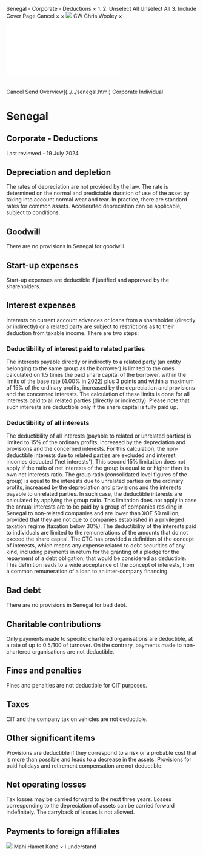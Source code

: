 Senegal - Corporate - Deductions
×
1.
2.
Unselect All
Unselect All
3.
Include Cover Page
Cancel
×
×
![](../../-/media/world-wide-tax-summaries/attachments/global---chris-wooley.ashx%3Frev=ac5e5f3223b34096b1afc2a6009c7320&revision=ac5e5f32-23b3-4096-b1af-c2a6009c7320&hash=859B7ADC84DC2CBEC9760E9E6EE7DE6D0A8BFCDF)
CW
Chris Wooley
×
![](deductions.html)
######
Cancel
Send
Overview](../../senegal.html)
Corporate
Individual
# Senegal
## Corporate - Deductions
Last reviewed - 19 July 2024
## Depreciation and depletion
The rates of depreciation are not provided by the law. The rate is determined on the normal and predictable duration of use of the asset by taking into account normal wear and tear. In practice, there are standard rates for common assets. Accelerated depreciation can be applicable, subject to conditions.
## Goodwill
There are no provisions in Senegal for goodwill.
## Start-up expenses
Start-up expenses are deductible if justified and approved by the shareholders.
## Interest expenses
Interests on current account advances or loans from a shareholder (directly or indirectly) or a related party are subject to restrictions as to their deduction from taxable income.
There are two steps:
### Deductibility of interest paid to related parties
The interests payable directly or indirectly to a related party (an entity belonging to the same group as the borrower) is limited to the ones calculated on 1.5 times the paid share capital of the borrower, within the limits of the base rate (4.00% in 2022) plus 3 points and within a maximum of 15% of the ordinary profits, increased by the depreciation and provisions and the concerned interests.
The calculation of these limits is done for all interests paid to all related parties (directly or indirectly). Please note that such interests are deductible only if the share capital is fully paid up.
### Deductibility of all interests
The deductibility of all interests (payable to related or unrelated parties) is limited to 15% of the ordinary profits, increased by the depreciation and provisions and the concerned interests. For this calculation, the non-deductible interests due to related parties are excluded and interest incomes deducted ('net interests'). This second 15% limitation does not apply if the ratio of net interests of the group is equal to or higher than its own net interests ratio.
The group ratio (consolidated level figures of the group) is equal to the interests due to unrelated parties on the ordinary profits, increased by the depreciation and provisions and the interests payable to unrelated parties. In such case, the deductible interests are calculated by applying the group ratio. This limitation does not apply in case the annual interests are to be paid by a group of companies residing in Senegal to non-related companies and are lower than XOF 50 million, provided that they are not due to companies established in a privileged taxation regime (taxation below 30%).
The deductibility of the interests paid to individuals are limited to the remunerations of the amounts that do not exceed the share capital. The GTC has provided a definition of the concept of interests, which means any expense related to debt securities of any kind, including payments in return for the granting of a pledge for the repayment of a debt obligation, that would be considered as deductible. This definition leads to a wide acceptance of the concept of interests, from a common remuneration of a loan to an inter-company financing.
## Bad debt
There are no provisions in Senegal for bad debt.
## Charitable contributions
Only payments made to specific chartered organisations are deductible, at a rate of up to 0.5/100 of turnover. On the contrary, payments made to non-chartered organisations are not deductible.
## Fines and penalties
Fines and penalties are not deductible for CIT purposes.
## Taxes
CIT and the company tax on vehicles are not deductible.
## Other significant items
Provisions are deductible if they correspond to a risk or a probable cost that is more than possible and leads to a decrease in the assets. Provisions for paid holidays and retirement compensation are not deductible.
## Net operating losses
Tax losses may be carried forward to the next three years. Losses corresponding to the depreciation of assets can be carried forward indefinitely. The carryback of losses is not allowed.
## Payments to foreign affiliates
![](../../-/media/world-wide-tax-summaries/attachments/senegal---mahi_kane.ashx%3Frev=a0db965bc6e3441ba33b0e12d600293c&revision=a0db965b-c6e3-441b-a33b-0e12d600293c&hash=AA3492CE209DF00F93CB7FDE597882B182931B13)
Mahi Hamet Kane
×
I understand